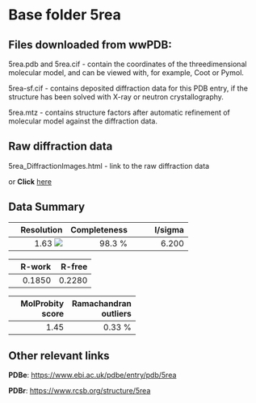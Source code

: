 # Base folder 5rea

## Files downloaded from wwPDB:

5rea.pdb and 5rea.cif - contain the coordinates of the threedimensional molecular model, and can be viewed with, for example, Coot or Pymol.

5rea-sf.cif - contains deposited diffraction data for this PDB entry, if the structure has been solved with X-ray or neutron crystallography.

5rea.mtz - contains structure factors after automatic refinement of molecular model against the diffraction data.

## Raw diffraction data

5rea_DiffractionImages.html - link to the raw diffraction data 

or **Click** [here](https://zenodo.org/record/3730564) 

## Data Summary
|   | Resolution | Completeness| I/sigma |
|---|-------------:|----------------:|--------------:|
|   |1.63 ![](https://github.com/thorn-lab/coronavirus_structural_task_force/blob/master/outreach/ang.svg)|98.3  %|<img width=50/>6.200|

|   | **R-work**| **R-free**   
|---|-------------:|----------------:|           
||0.1850|0.2280|

|   |**MolProbity<br>score**| **Ramachandran<br>outliers** 
|---|-------------:|----------------:|
||1.45|0.33 %|

## Other relevant links 
**PDBe**:  https://www.ebi.ac.uk/pdbe/entry/pdb/5rea
 
**PDBr**: https://www.rcsb.org/structure/5rea 

